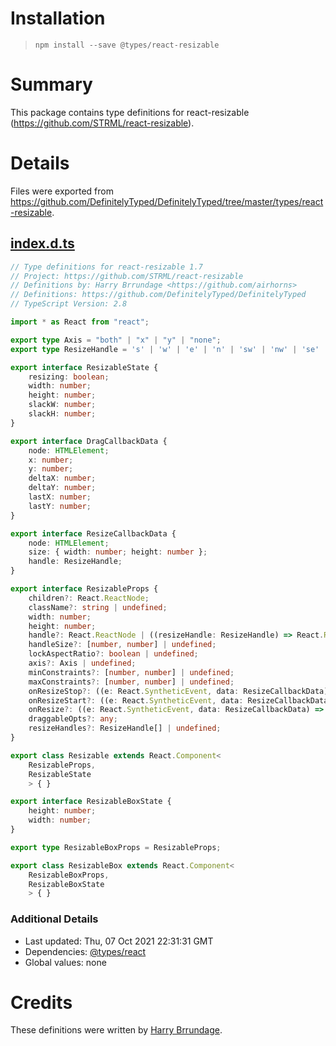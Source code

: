 # Installation
> `npm install --save @types/react-resizable`

# Summary
This package contains type definitions for react-resizable (https://github.com/STRML/react-resizable).

# Details
Files were exported from https://github.com/DefinitelyTyped/DefinitelyTyped/tree/master/types/react-resizable.
## [index.d.ts](https://github.com/DefinitelyTyped/DefinitelyTyped/tree/master/types/react-resizable/index.d.ts)
````ts
// Type definitions for react-resizable 1.7
// Project: https://github.com/STRML/react-resizable
// Definitions by: Harry Brrundage <https://github.com/airhorns>
// Definitions: https://github.com/DefinitelyTyped/DefinitelyTyped
// TypeScript Version: 2.8

import * as React from "react";

export type Axis = "both" | "x" | "y" | "none";
export type ResizeHandle = 's' | 'w' | 'e' | 'n' | 'sw' | 'nw' | 'se' | 'ne';

export interface ResizableState {
    resizing: boolean;
    width: number;
    height: number;
    slackW: number;
    slackH: number;
}

export interface DragCallbackData {
    node: HTMLElement;
    x: number;
    y: number;
    deltaX: number;
    deltaY: number;
    lastX: number;
    lastY: number;
}

export interface ResizeCallbackData {
    node: HTMLElement;
    size: { width: number; height: number };
    handle: ResizeHandle;
}

export interface ResizableProps {
    children?: React.ReactNode;
    className?: string | undefined;
    width: number;
    height: number;
    handle?: React.ReactNode | ((resizeHandle: ResizeHandle) => React.ReactNode) | undefined;
    handleSize?: [number, number] | undefined;
    lockAspectRatio?: boolean | undefined;
    axis?: Axis | undefined;
    minConstraints?: [number, number] | undefined;
    maxConstraints?: [number, number] | undefined;
    onResizeStop?: ((e: React.SyntheticEvent, data: ResizeCallbackData) => any) | undefined;
    onResizeStart?: ((e: React.SyntheticEvent, data: ResizeCallbackData) => any) | undefined;
    onResize?: ((e: React.SyntheticEvent, data: ResizeCallbackData) => any) | undefined;
    draggableOpts?: any;
    resizeHandles?: ResizeHandle[] | undefined;
}

export class Resizable extends React.Component<
    ResizableProps,
    ResizableState
    > { }

export interface ResizableBoxState {
    height: number;
    width: number;
}

export type ResizableBoxProps = ResizableProps;

export class ResizableBox extends React.Component<
    ResizableBoxProps,
    ResizableBoxState
    > { }

````

### Additional Details
 * Last updated: Thu, 07 Oct 2021 22:31:31 GMT
 * Dependencies: [@types/react](https://npmjs.com/package/@types/react)
 * Global values: none

# Credits
These definitions were written by [Harry Brrundage](https://github.com/airhorns).
